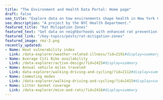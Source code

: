```yaml
---
title: "The Environment and Health Data Portal: Home page"
draft: false
seo_title: "Explore data on how environments shape health in New York City's neighborhoods."
seo_description: "A project by the NYC Health Department."
featured_title: "Rat Mitigation Zones"
featured_text: "Get data on neighborhoods with enhanced rat prevention efforts."
featured_link: "/key-topics/pests/rat-mitigation-zones"
featured_image: rmz-2.png
recently_updated:
- Name: Heat vulnerability index
  Link: /data-explorer/weather-related-illness/?id=2191#display=summary
- Name: Average Citi Bike availability
  Link: /data-explorer/active-design/?id=2425#display=summary
- Name: Annual vehicle miles traveled
  Link: data-explorer/walking-driving-and-cycling/?id=2112#display=summary
- Name: Commuting modes
  Link: /data-explorer/walking-driving-and-cycling/?id=2415#display=summary
- Name: Litter basket coverage
  Link: /data-explorer/mice-and-rats/?id=2416#display=summary
---
```

